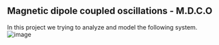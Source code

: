 ## Magnetic dipole coupled oscillations - M.D.C.O
In this project we trying to analyze and model the following system.
![image](https://github.com/user-attachments/assets/6f605438-a8f0-47d4-a32d-e1b68c8372df)
